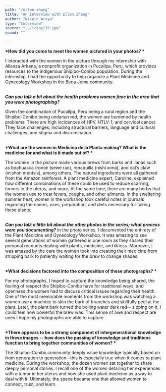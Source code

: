 ```yaml
---
path: "/ellen-zhang"
title: "An Interview with Ellen Zhang"
author: "Nicole Araya"
type: "Interview"
source: "../icons/19.jpg"
sound: ""

---
```


__*How did you come to meet the women pictured in your photos? *__

I interacted with the women in the picture through my internship with Alianza Arkana, a nonprofit organization in Pucallpa, Peru, which provides resources to the indigenous Shipibo-Conibo population. During the internship, I had the opportunity to help organize a Plant Medicine and Gynecology Workshop in the Bena Jema community.<br /><br />


__*Can you talk a bit about the health problems women face in the area that you were photographing?*__

Given the combination of Pucallpa, Peru being a rural region and the Shipibo-Conibo being underserved, the women are burdened by health problems. There are high incidences of HPV, HTLV-1, and cervical cancer. They face challenges, including structural barriers, language and cultural challenges, and stigma and discrimination.<br /><br />


__*What are the women in Medicina de la Planta making? What is the medicine for and what is it made out of? *__

The women in the picture made various brews from barks and lianas such as boahuasca (ronon tsewe rao), renaquilla (nishi xona), and cat’s claw (mishon mentsis), among others. The natural ingredients were all gathered from the Amazon rainforest. A plant medicine expert, Caroline, explained how different combinations of these could be used to reduce scarring, tumors in the uterus, and more. At the same time, there are many herbs that the women use to treat fevers, coughs, and other ailments. In the sweltering summer heat, women in the workshop took careful notes in journals regarding the names, uses, preparation, and diets necessary for taking these plants.<br /><br />


__*Can you talk a little bit about the other photos in the series; what process were you documenting?*__
In the photo series, I documented the entirety of the Plant Medicine and Gynecology Workshop. It was amazing to see several generations of women gathered in one room as they shared their personal recounts dealing with plants, medicine, and illness. Moreover, I was amazed by the care the women took into creating their medicine from stripping bark to patiently waiting for the brew to change shades.<br /><br />


__*What decisions factored into the composition of these photographs? *__

For my photographs, I hoped to capture the knowledge being shared, the feeling of respect the Shipibo-Conibo have for traditional ways, and openness the women had to discuss critical issues regarding their health. One of the most memorable moments from the workshop was watching a women use a machete to skin the bark of branches and skillfully peel at the plant. Later, the plant bark turned the boiling water dark red-- sipping on it, I could feel how powerful the brew was. This sense of awe and respect are ones I hope my photographs are able to capture.<br /><br />


__*There appears to be a strong component of intergenerational knowledge in these images -- how does the passing of knowledge and traditions function to bring together communities of women? *__

The Shipibo-Conibo community deeply value knowledge typically based on from generation to generation--this is especially true when it comes to plant medicine. During the workshop, the dozen women sat together to share deeply personal stories. I recall one of the women detailing her experiences with a tumor in her uterus and how she used plant medicine as a way to deal with it. Ultimately, the space became one that allowed women to connect, trust, and learn.<br /><br />
&nbsp;
